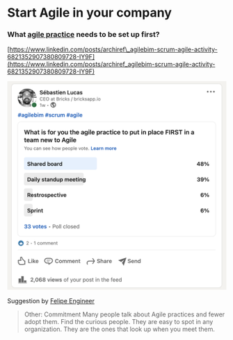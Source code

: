 # Start Agile in your company

### What [agile practice](../learn-and-practice-agile-bim/agile-tools.md) needs to be set up first? 

[https://www.linkedin.com/posts/archiref\_agilebim-scrum-agile-activity-6821352907380809728-IY9F](https://www.linkedin.com/posts/archiref_agilebim-scrum-agile-activity-6821352907380809728-IY9F)

![](../.gitbook/assets/what-is-agile-practice-to-do-first.png)

Suggestion by [Felipe Engineer ](https://www.linkedin.com/in/engineerfelipe/)

> Other: Commitment Many people talk about Agile practices and fewer adopt them. Find the curious people. They are easy to spot in any organization. They are the ones that look up when you meet them.



